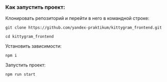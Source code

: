### Как запустить проект:

Клонировать репозиторий и перейти в него в командной строке:

```
git clone https://github.com/yandex-praktikum/kittygram_frontend.git
```

```
cd kittygram_frontend
```
Установить зависимости:

```
npm i
```

Запустить проект:
```
npm run start
```